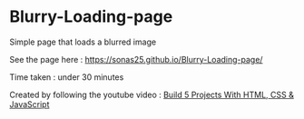 # Blurry-Loading-page
Simple page that loads a blurred image

See the page here : https://sonas25.github.io/Blurry-Loading-page/

Time taken : under 30 minutes

Created by following the youtube video : <a href="https://www.youtube.com/watch?v=JkeyKeK3V24">  Build 5 Projects With HTML, CSS & JavaScript </a>
